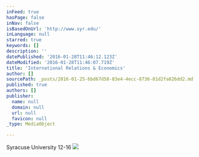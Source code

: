 ```yaml
---
inFeed: true
hasPage: false
inNav: false
isBasedOnUrl: 'http://www.syr.edu/'
inLanguage: null
starred: true
keywords: []
description: ''
datePublished: '2016-01-28T11:46:12.123Z'
dateModified: '2016-01-28T11:46:07.719Z'
title: 'International Relations & Economics'
author: []
sourcePath: _posts/2016-01-25-6bd67d58-83e4-4ecc-8736-81d2fa826dd2.md
published: true
authors: []
publisher:
  name: null
  domain: null
  url: null
  favicon: null
_type: MediaObject

---
```

Syracuse University 12-16
![](https://the-grid-user-content.s3-us-west-2.amazonaws.com/b859f7f8-f695-4400-b480-0bb4adad321a.jpg)
